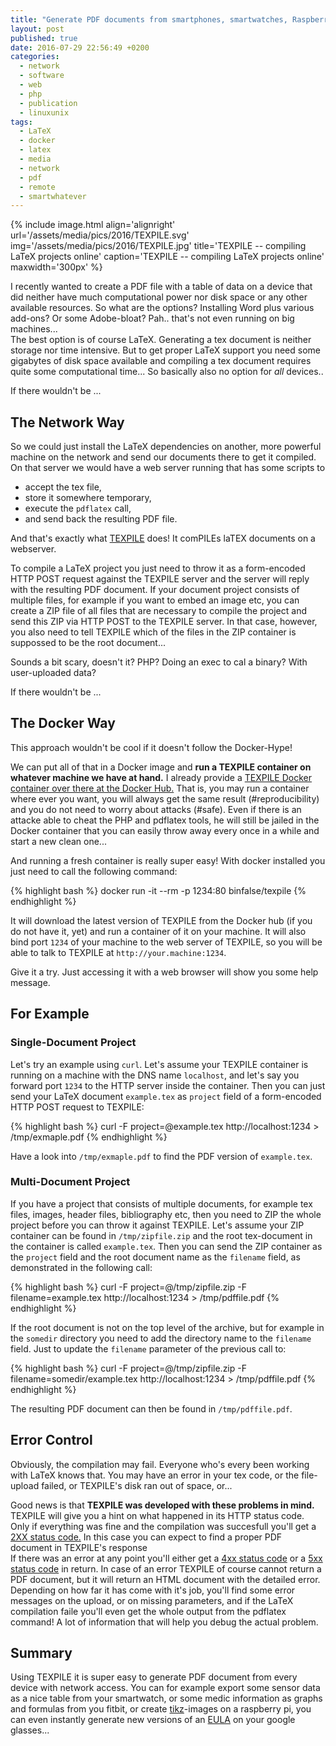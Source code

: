 ```yaml
---
title: "Generate PDF documents from smartphones, smartwatches, Raspberry Pis, and everywhere.."
layout: post
published: true
date: 2016-07-29 22:56:49 +0200
categories:
  - network
  - software
  - web
  - php
  - publication
  - linuxunix
tags:
  - LaTeX
  - docker
  - latex
  - media
  - network
  - pdf
  - remote
  - smartwhatever
---
```



{% include image.html align='alignright' url='/assets/media/pics/2016/TEXPILE.svg' img='/assets/media/pics/2016/TEXPILE.jpg' title='TEXPILE -- compiling LaTeX projects online' caption='TEXPILE -- compiling LaTeX projects online' maxwidth='300px' %}

I recently wanted to create a PDF file with a table of data on a device that did neither have much computational power nor disk space or any other available resources. So what are the options? Installing Word plus various add-ons? Or some Adobe-bloat? Pah.. that's not even running on big machines...  
The best option is of course LaTeX. Generating a tex document is neither storage nor time intensive. But to get proper LaTeX support you need some gigabytes of disk space available and compiling a tex document requires quite some computational time... So basically also no option for *all* devices..

If there wouldn't be ...

## The Network Way

So we could just install the LaTeX dependencies on another, more powerful machine on the network and send our documents there to get it compiled.
On that server we would have a web server running that has some scripts to

* accept the tex file,
* store it somewhere temporary,
* execute the `pdflatex` call,
* and send back the resulting PDF file.

And that's exactly what [TEXPILE](https://github.com/binfalse/TEXPILE) does! It comPILEs laTEX documents on a webserver.

To compile a LaTeX project you just need to throw it as a form-encoded HTTP POST request against the TEXPILE server and the server will reply with the resulting PDF document.
If your document project consists of multiple files, for example if you want to embed an image etc, you can create a ZIP file of all files that are necessary to compile the project and send this ZIP via HTTP POST to the TEXPILE server. In that case, however, you also need to tell TEXPILE which of the files in the ZIP container is suppossed to be the root document...

Sounds a bit scary, doesn't it? PHP? Doing an exec to cal a binary? With user-uploaded data?

If there wouldn't be ...

## The Docker Way

This approach wouldn't be cool if it doesn't follow the Docker-Hype!

We can put all of that in a Docker image and **run a TEXPILE container on whatever machine we have at hand.** I already provide a [TEXPILE Docker container over there at the Docker Hub.](https://hub.docker.com/r/binfalse/texpile/) That is, you may run a container where ever you want, you will always get the same result (#reproducibility) and you do not need to worry about attacks (#safe). Even if there is an attacke able to cheat the PHP and pdflatex tools, he will still be jailed in the Docker container that you can easily throw away every once in a while and start a new clean one...

And running a fresh container is really super easy! With docker installed you just need to call the following command:

{% highlight bash %}
docker run -it --rm -p 1234:80 binfalse/texpile
{% endhighlight %}

It will download the latest version of TEXPILE from the Docker hub (if you do not have it, yet) and run a container of it on your machine. It will also bind port `1234` of your machine to the web server of TEXPILE, so you will be able to talk to TEXPILE at `http://your.machine:1234`.

Give it a try. Just accessing it with a web browser will show you some help message.


## For Example

### Single-Document Project

Let's try an example using `curl`. Let's assume your TEXPILE container is running on a machine with the DNS name `localhost`, and let's say you forward port `1234` to the HTTP server inside the container. Then you can just send your LaTeX document `example.tex` as `project` field of a form-encoded HTTP POST request to TEXPILE:

{% highlight bash %}
curl -F project=@example.tex http://localhost:1234 > /tmp/exmaple.pdf
{% endhighlight %}

Have a look into `/tmp/exmaple.pdf` to find the PDF version of `example.tex`.



### Multi-Document Project

If you have a project that consists of multiple documents, for example tex files, images, header files, bibliography etc, then you need to ZIP the whole project before you can throw it against TEXPILE. Let's assume your ZIP container can be found in `/tmp/zipfile.zip` and the root tex-document in the container is called `example.tex`. Then you can send the ZIP container as the `project` field and the root document name as the `filename` field, as demonstrated in the following call:

{% highlight bash %}
curl -F project=@/tmp/zipfile.zip -F filename=example.tex http://localhost:1234 > /tmp/pdffile.pdf
{% endhighlight %}

If the root document is not on the top level of the archive, but for example in the `somedir` directory you need to add the directory name to the `filename` field. Just to update the `filename` parameter of the previous call to:

{% highlight bash %}
curl -F project=@/tmp/zipfile.zip -F filename=somedir/example.tex http://localhost:1234 > /tmp/pdffile.pdf
{% endhighlight %}

The resulting PDF document can then be found in `/tmp/pdffile.pdf`.



## Error Control

Obviously, the compilation may fail. Everyone who's every been working with LaTeX knows that. You may have an error in your tex code, or the file-upload failed, or TEXPILE's disk ran out of space, or...

Good news is that **TEXPILE was developed with these problems in mind.** TEXPILE will give you a hint on what happened in its HTTP status code. Only if everything was fine and the compilation was succesfull you'll get a [2XX status code.](https://en.wikipedia.org/wiki/List_of_HTTP_status_codes#2xx_Success) In this case you can expect to find a proper PDF document in TEXPILE's response  
If there was an error at any point you'll either get a [4xx status code](https://en.wikipedia.org/wiki/List_of_HTTP_status_codes#4xx_Client_Error) or a [5xx status code](https://en.wikipedia.org/wiki/List_of_HTTP_status_codes#5xx_Server_Error) in return. In case of an error TEXPILE of course cannot return a PDF document, but it will return an HTML document with the detailed error.
Depending on how far it has come with it's job, you'll find some error messages on the upload, or on missing parameters, and if the LaTeX compilation faile you'll even get the whole output from the pdflatex command! A lot of information that will help you debug the actual problem.



## Summary

Using TEXPILE it is super easy to generate PDF document from every device with network access.
You can for example export some sensor data as a nice table from your smartwatch, or some medic information as graphs and formulas from you fitbit, or create [tikz](http://mirrors.ctan.org/graphics/pgf/base/doc/pgfmanual.pdf)-images on a raspberry pi, you can even instantly generate new versions of an [EULA](https://en.wikipedia.org/wiki/End-user_license_agreement) on your google glasses...


